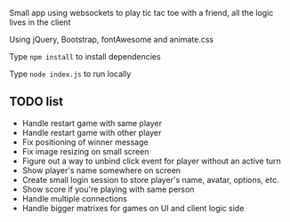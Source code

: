 Small app using websockets to play tic tac toe with a friend, all the logic lives
in the client

Using jQuery, Bootstrap, fontAwesome and animate.css

Type `npm install` to install dependencies

Type `node index.js` to run locally


**TODO list**
-
* Handle restart game with same player
* Handle restart game with other player
* Fix positioning of winner message
* Fix image resizing on small screen
* Figure out a way to unbind click event for player without an active turn
* Show player's name somewhere on screen
* Create small login session to store player's name, avatar, options, etc.
* Show score if you're playing with same person
* Handle multiple connections
* Handle bigger matrixes for games on UI and client logic side
